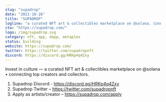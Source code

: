 ```yaml
---
slug: "supadrop"
date: "2021-10-26"
title: "SUPADROP"
logline: "a curated NFT art & collectibles marketplace on @solana. Connecting top creators and collectors."
cta: "https://supadrop.com/"
logo: /img/supadrop.svg
category: nft, app, dapp, metaplex
status: building
website: https://supadrop.com/
twitter: https://twitter.com/supadropnft
discord: https://discord.gg/HRKp4q4Zxy
---
```


Invest in culture — a curated NFT art & collectibles marketplace on 
@solana • connecting top creators and collectors.

1. Supadrop Discord - https://discord.gg/HRKp4q4Zxy
2. Supadrop Twitter – https://twitter.com/supadropnft
3. Apply as artists/creator – https://supadrop.com/apply
